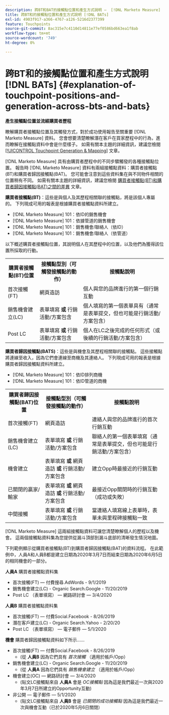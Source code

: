 ```yaml
---
description: 跨BT和BAT的接觸點位置和產生方式說明 —  [!DNL Marketo Measure]  — 產品檔案
title: 跨BT和的接觸點位置和產生方式說明 [!DNL BATs]
exl-id: 4903f917-a366-4767-a126-5216d2377399
feature: Touchpoints
source-git-commit: 8ac315e7c4110d14811e77ef0586bd663ea1f8ab
workflow-type: tm+mt
source-wordcount: '749'
ht-degree: 0%

---
```


# 跨BT和的接觸點位置和產生方式說明 [!DNL BATs] {#explanation-of-touchpoint-positions-and-generation-across-bts-and-bats}

**產生接觸點位置並流經購買者歷程**

瞭解購買者接觸點位置及其觸發方式，對於成功使用報告至關重要 [!DNL Marketo Measure] 資料。 您會想要清楚瞭解潛在客戶在買家歷程中的行為，進而瞭解在接觸點資料中會是什麼樣子。 如需有關本主題的詳細資訊，建議您檢閱 [[!UICONTROL Touchpoint Generation & Mapping]](/help/configuration-and-setup/getting-started-with-marketo-measure/touchpoint-generation-and-mapping.md) 文章。

[!DNL Marketo Measure] 具有由購買者歷程中的不同步驟觸發的各種接觸點位置。 報告時 [!DNL Marketo Measure] 資料有兩組接觸點資料：購買者接觸點(BT)和購買者歸因接觸點(BAT)。 您可能會注意到這些資料集在與不同物件相關的位置稍有不同。 如需有關本主題的詳細資訊，建議您檢閱 [購買者接觸點(BT)和購買者歸因接觸點(BAT)之間的差異](/help/configuration-and-setup/getting-started-with-marketo-measure/difference-between-buyer-touchpoints-and-buyer-attribution-touchpoints.md) 文章。

**購買者接觸點(BT)**：這些是與個人及其歷程相關聯的接觸點，將是該個人專屬的。 下列現成可用的報表是根據購買者接觸點資料所建立。

* [!DNL Marketo Measure] 101：依ID的銷售機會
* [!DNL Marketo Measure] 101：依據管道的銷售機會
* [!DNL Marketo Measure] 101：銷售機會/聯絡人（依ID）
* [!DNL Marketo Measure] 101：銷售機會/聯絡人（依管道）

以下概述購買者接觸點位置，其說明個人在其歷程中的位置，以及他們為獲得該位置所採取的行動。

<table> 
 <tbody>
  <tr>
   <th>購買者接觸點(BT)位置</th> 
   <th>接觸點型別（可觸發接觸點的動作）</th> 
   <th>接觸點說明</th> 
  </tr>
  <tr>
   <td>首次接觸(FT)</td> 
   <td>網頁造訪</td> 
   <td>個人與您的品牌進行的第一個行銷互動</td> 
  </tr>
  <tr>
   <td>銷售機會建立(LC)</td> 
   <td>表單填寫 <strong>或</strong> 行銷活動/方案包含</td> 
   <td>個人填寫的第一個表單具有（通常是表單提交，但也可能是行銷活動/方案包含）</td> 
  </tr>
  <tr>
   <td>Post LC</td> 
   <td>表單填寫 <strong>或</strong> 行銷活動/方案包含</td> 
   <td>個人在LC之後完成的任何形式（或後續的行銷活動/方案包含）</td> 
  </tr>
 </tbody>
</table>

**購買者歸因接觸點(BATS)**：這些是與機會及其歷程相關聯的接觸點。 這些接觸點將連線至收入，因為它們會連線至商機及其連絡人。 下列現成可用的報表是根據購買者歸因接觸點資料所建立。

* [!DNL Marketo Measure] 101：依ID排列商機
* [!DNL Marketo Measure] 101：依ID管道的商機

<table> 
 <tbody>
  <tr>
   <th>購買者歸因接觸點(BAT)位置</th> 
   <th>接觸點型別（可觸發接觸點的動作）</th> 
   <th>接觸點說明</th> 
  </tr>
  <tr>
   <td>首次接觸(FT)</td> 
   <td>網頁造訪</td> 
   <td>連絡人與您的品牌進行的首次行銷互動</td> 
  </tr>
  <tr>
   <td>銷售機會建立(LC)</td> 
   <td>表單填寫 <strong>或</strong> 行銷活動/方案包含</td> 
   <td>聯絡人的第一個表單填寫（通常是表單提交，但也可能是行銷活動/方案包含）</td> 
  </tr>
  <tr>
   <td>機會建立</td> 
   <td>表單填寫 <strong>或</strong> 網頁造訪 <strong>或</strong> 行銷活動/方案包含</td> 
   <td>建立Opp時最接近的行銷互動</td> 
  </tr> 
  <tr>
   <td>已關閉的贏家/輸家</td> 
   <td>表單填寫 <strong>或</strong> 網頁造訪 <strong>或</strong> 行銷活動/方案包含</td> 
   <td>最接近Opp關閉時的行銷互動（成功或失敗）</td> 
  </tr>
  <tr>
   <td>中間接觸</td> 
   <td>表單填寫 <strong>或</strong> 行銷活動/方案包含</td> 
   <td>當連絡人填寫線上表單時，表單未與里程碑接觸點一致</td> 
  </tr>
 </tbody>
</table>

[!DNL Marketo Measure] 這兩組接觸點資料可讓您清楚瞭解個人的歷程以及機會。 這兩個接觸點資料集為您提供從漏斗頂部到漏斗底部的清晰發生情況地圖。

下列範例顯示從購買者接觸點(BT)到購買者歸因接觸點(BAT)的資料流程。 在此範例中，人員A和人員B都是建立日期為2020年3月7日而結束日期為2020年6月5日的相同機會的一部分。

**人員A** 購買者接觸點資料集

* 首次接觸(FT) — 付費搜尋.AdWords - 9/1/2019
* 銷售機會建立(LC) - Organic Search.Google - 11/20/2019
* Post LC （表單填寫） — 網路研討會 — 3/4/2020

**人員B** 購買者接觸點資料集

* 首次接觸(FT) — 付費Social.Facebook - 8/26/2019
* 潛在客戶建立(LC) - Organic Search.Yahoo - 2/20/20
* Post LC （表單填寫） — 電子郵件 — 5/1/2020

**機會** 購買者歸因接觸點資料如下所示……

* 首次接觸(FT) — 付費Social.Facebook - 8/26/2019
   * (從 **人員B** 因為它們具有 _首次接觸_ （適用於帳戶/Opp）
* 銷售機會建立(LC) - Organic Search.Google - 11/20/2019
   * (從 **人員A** 因為它們具有 _銷售機會建立_ （適用於帳戶/Opp）
* 機會建立(OC) — 網路研討會 — 3/4/2020
   * (貼文LC接觸點來自 **人員A** 會是 _OC接觸點_ 因為這是我們最近一次與2020年3月7日所建立的Opportunity互動)
* 非公開 — 電子郵件 — 5/1/2020
   * (貼文LC接觸點來自 **人員B** 會是 _已關閉的成功接觸點_ 因為這是我們最近一次與機會互動（已於2020年5月6日關閉）
